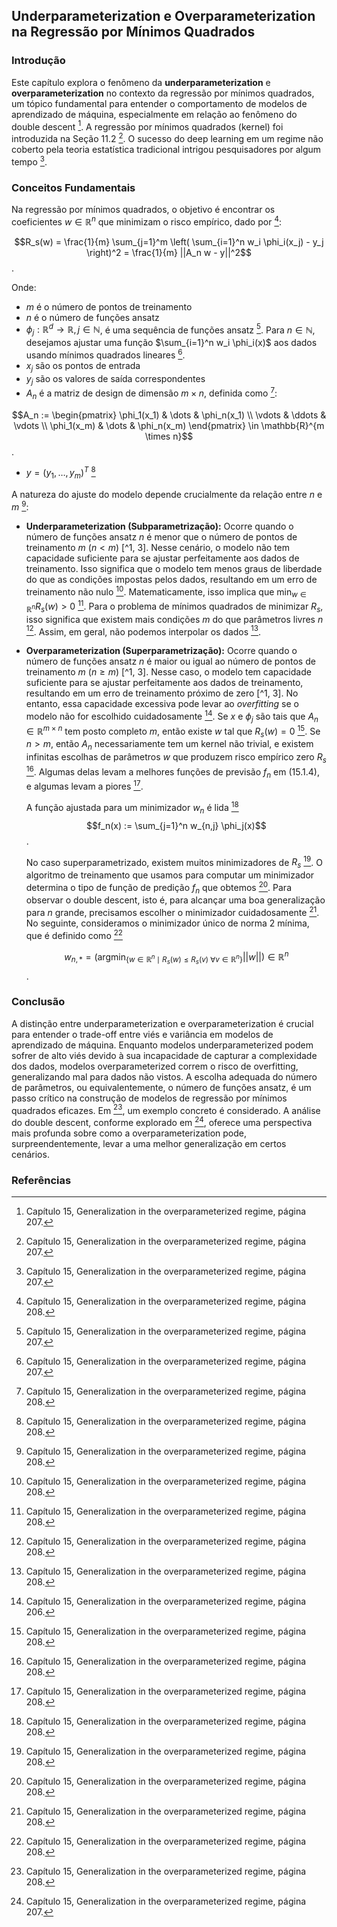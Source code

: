 ## Underparameterization e Overparameterization na Regressão por Mínimos Quadrados

### Introdução
Este capítulo explora o fenômeno da **underparameterization** e **overparameterization** no contexto da regressão por mínimos quadrados, um tópico fundamental para entender o comportamento de modelos de aprendizado de máquina, especialmente em relação ao fenômeno do double descent [^2]. A regressão por mínimos quadrados (kernel) foi introduzida na Seção 11.2 [^2]. O sucesso do deep learning em um regime não coberto pela teoria estatística tradicional intrigou pesquisadores por algum tempo [^2].

### Conceitos Fundamentais

Na regressão por mínimos quadrados, o objetivo é encontrar os coeficientes $w \in \mathbb{R}^n$ que minimizam o risco empírico, dado por [^3]:

$$R_s(w) = \frac{1}{m} \sum_{j=1}^m \left( \sum_{i=1}^n w_i \phi_i(x_j) - y_j \right)^2 = \frac{1}{m} ||A_n w - y||^2$$.

Onde:
*   $m$ é o número de pontos de treinamento
*   $n$ é o número de funções ansatz
*   $\phi_j: \mathbb{R}^d \rightarrow \mathbb{R}, j \in \mathbb{N}$, é uma sequência de funções ansatz [^2]. Para $n \in \mathbb{N}$, desejamos ajustar uma função $\sum_{i=1}^n w_i \phi_i(x)$ aos dados usando mínimos quadrados lineares [^2].
*   $x_j$ são os pontos de entrada
*   $y_j$ são os valores de saída correspondentes
*   $A_n$ é a matriz de design de dimensão $m \times n$, definida como [^3]:

$$A_n := \begin{pmatrix}
\phi_1(x_1) & \dots & \phi_n(x_1) \\
\vdots & \ddots & \vdots \\
\phi_1(x_m) & \dots & \phi_n(x_m)
\end{pmatrix} \in \mathbb{R}^{m \times n}$$.
*   $y = (y_1, \dots, y_m)^T$ [^3]

A natureza do ajuste do modelo depende crucialmente da relação entre $n$ e $m$ [^3]:

*   **Underparameterization (Subparametrização):** Ocorre quando o número de funções ansatz $n$ é menor que o número de pontos de treinamento $m$ ($n < m$) [^1, 3]. Nesse cenário, o modelo não tem capacidade suficiente para se ajustar perfeitamente aos dados de treinamento. Isso significa que o modelo tem menos graus de liberdade do que as condições impostas pelos dados, resultando em um erro de treinamento não nulo [^3]. Matematicamente, isso implica que $\min_{w \in \mathbb{R}^n} R_s(w) > 0$ [^3]. Para o problema de mínimos quadrados de minimizar $R_s$, isso significa que existem mais condições $m$ do que parâmetros livres $n$ [^3]. Assim, em geral, não podemos interpolar os dados [^3].

*   **Overparameterization (Superparametrização):** Ocorre quando o número de funções ansatz $n$ é maior ou igual ao número de pontos de treinamento $m$ ($n \geq m$) [^1, 3]. Nesse caso, o modelo tem capacidade suficiente para se ajustar perfeitamente aos dados de treinamento, resultando em um erro de treinamento próximo de zero [^1, 3]. No entanto, essa capacidade excessiva pode levar ao *overfitting* se o modelo não for escolhido cuidadosamente [^1]. Se $x$ e $\phi_j$ são tais que $A_n \in \mathbb{R}^{m \times n}$ tem posto completo $m$, então existe $w$ tal que $R_s(w) = 0$ [^3]. Se $n > m$, então $A_n$ necessariamente tem um kernel não trivial, e existem infinitas escolhas de parâmetros $w$ que produzem risco empírico zero $R_s$ [^3]. Algumas delas levam a melhores funções de previsão $f_n$ em (15.1.4), e algumas levam a piores [^3].

    A função ajustada para um minimizador $w_n$ é lida [^3]
    $$f_n(x) := \sum_{j=1}^n w_{n,j} \phi_j(x)$$.

    No caso superparametrizado, existem muitos minimizadores de $R_s$ [^3]. O algoritmo de treinamento que usamos para computar um minimizador determina o tipo de função de predição $f_n$ que obtemos [^3]. Para observar o double descent, isto é, para alcançar uma boa generalização para $n$ grande, precisamos escolher o minimizador cuidadosamente [^3]. No seguinte, consideramos o minimizador único de norma 2 mínima, que é definido como [^3]

    $$w_{n,*} = (\text{argmin}_{\{w \in \mathbb{R}^n \mid R_s(w) \leq R_s(v) \ \forall v \in \mathbb{R}^n\}} ||w||) \in \mathbb{R}^n$$.

### Conclusão

A distinção entre underparameterization e overparameterization é crucial para entender o trade-off entre viés e variância em modelos de aprendizado de máquina. Enquanto modelos underparameterized podem sofrer de alto viés devido à sua incapacidade de capturar a complexidade dos dados, modelos overparameterized correm o risco de overfitting, generalizando mal para dados não vistos. A escolha adequada do número de parâmetros, ou equivalentemente, o número de funções ansatz, é um passo crítico na construção de modelos de regressão por mínimos quadrados eficazes. Em [^3], um exemplo concreto é considerado. A análise do double descent, conforme explorado em [^2], oferece uma perspectiva mais profunda sobre como a overparameterization pode, surpreendentemente, levar a uma melhor generalização em certos cenários.

### Referências
[^1]: Capítulo 15, Generalization in the overparameterized regime, página 206.
[^2]: Capítulo 15, Generalization in the overparameterized regime, página 207.
[^3]: Capítulo 15, Generalization in the overparameterized regime, página 208.
<!-- END -->